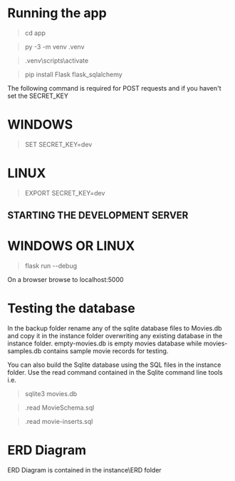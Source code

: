 Running the app
===============

> cd app
			   
> py -3 -m venv .venv

> .venv\scripts\activate

> pip install Flask flask_sqlalchemy

The following command is required for POST requests and if you haven't set the SECRET_KEY

WINDOWS
======
> SET SECRET_KEY=dev

LINUX
=====
> EXPORT SECRET_KEY=dev

STARTING THE DEVELOPMENT SERVER
-------------------------------

WINDOWS OR LINUX
================
> flask run --debug

On a browser browse to localhost:5000

Testing the database
====================
In the backup folder rename any of the sqlite database files to Movies.db and copy it in the instance folder overwriting any existing 
database in the instance folder. empty-movies.db is empty movies database while movies-samples.db contains sample movie records for
testing.

You can also build the Sqlite database using the SQL files in the instance folder. Use the read command contained in the Sqlite command line tools
i.e.

> sqlite3 movies.db

> .read MovieSchema.sql

> .read movie-inserts.sql

ERD Diagram
===========
ERD Diagram is contained in the instance\ERD folder